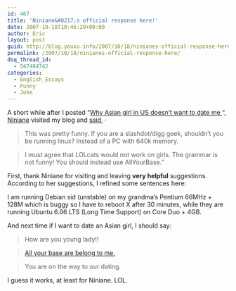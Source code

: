 ```yaml
---
id: 467
title: 'Niniane&#8217;s official response here!'
date: 2007-10-18T10:46:29+00:00
author: Eric
layout: post
guid: http://blog.youxu.info/2007/10/18/ninianes-official-response-here/
permalink: /2007/10/18/ninianes-official-response-here/
dsq_thread_id:
  - 547484742
categories:
  - English_Essays
  - Funny
  - Joke
---
```

A short while after I posted &#8220;<a href="http://blog.youxu.info/2007/10/15/why-asian-girl-in-us-doesnt-want-to-date-me/" rel="bookmark" title="Permanent link to Why Asian girl in US doesn’t want to date me">Why Asian girl in US doesn’t want to date me </a>&#8220;, <a href="http://niniane.blogspot.com/" rel="external nofollow">Niniane</a> visited my blog and  [said,](http://blog.youxu.info/2007/10/15/why-asian-girl-in-us-doesnt-want-to-date-me/#comment-2207) ·

> This was pretty funny. If you are a slashdot/digg geek, shouldn’t you be running linux? Instead of a PC with 640k memory.
  
> I must agree that LOLcats would not work on girls. The grammar is not funny! You should instead use AllYourBase.&#8221;

First, thank Niniane for visiting and leaving **very helpful** suggestions. According to her suggestions, I refined some sentences here:

I am running Debian sid (unstable) on my grandma&#8217;s Pentium 66MHz + 128M which is buggy so I have to reboot X after 30 minutes, while they are running Ubuntu 6.06 LTS (Long Time Support) on Core Duo + 4GB.

And next time if I want to date an Asian girl, I should say:

> How are you young lady!!
  
>  [All your base are belong to me.](http://en.wikipedia.org/wiki/All_your_base_are_belong_to_us)
  
> You are on the way to our dating.

I guess it works, at least for Niniane. LOL.